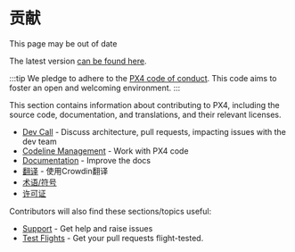 # 贡献

<div v-if="$themeConfig.px4_version != 'master'">
  <div class="custom-block danger"><p class="custom-block-title">This page may be out of date</p> <p>The latest version <a href="https://docs.px4.io/master/en/contribute/">can be found here</a>.</p>
  </div>
</div>

:::tip
We pledge to adhere to the [PX4 code of conduct](https://github.com/PX4/PX4-Autopilot/blob/master/CODE_OF_CONDUCT.md). This code aims to foster an open and welcoming environment.
:::

This section contains information about contributing to PX4, including the source code, documentation, and translations, and their relevant licenses.
* [Dev Call](../contribute/dev_call.md) - Discuss architecture, pull requests, impacting issues with the dev team
* [Codeline Management](../contribute/code.md) - Work with PX4 code
* [Documentation](../contribute/docs.md) - Improve the docs
* [翻译](../contribute/translation.md) - 使用Crowdin翻译
* [术语/符号](../contribute/notation.md)
* [许可证](../contribute/licenses.md)

Contributors will also find these sections/topics useful:
* [Support](../contribute/support.md) - Get help and raise issues
* [Test Flights](../test_and_ci/test_flights.md) - Get your pull requests flight-tested.

